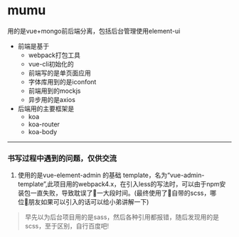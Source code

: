 # mumu
用的是vue+mongo前后端分离，包括后台管理使用element-ui
 - 前端是基于
    - webpack打包工具
    - vue-cli初始化的
    - 前端写的是单页面应用
    - 字体库用到的是iconfont
    - 前端用到的mockjs
    - 异步用的是axios
 - 后端用的主要框架是
    - koa
    - koa-router
    - koa-body

 -----
 ### 书写过程中遇到的问题，仅供交流
 1. 使用的是vue-element-admin 的基础 template，名为“vue-admin-template”,此项目用的webpack4.x，在引入less的写法时，可以由于npm安装包一直失败，导致耽误了一大段时间。(最终使用了自带的scss，哪位朋友如果可以引入的话可以给小弟讲解一下)
  > 早先以为后台项目用的是sass，然后各种引用都报错，随后发现用的是scss，至于区别，自行百度吧!
